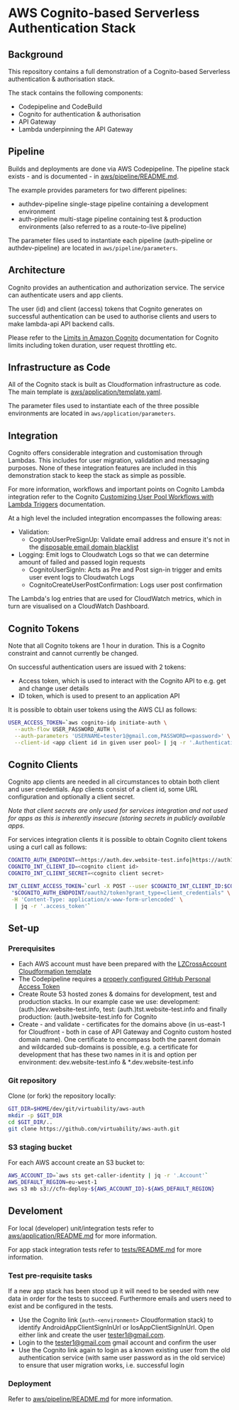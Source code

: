# AWS Cognito-based Serverless Authentication Stack

## Background

This repository contains a full demonstration of a Cognito-based Serverless authentication & authorisation stack.

The stack contains the following components:

- Codepipeline and CodeBuild
- Cognito for authentication & authorisation
- API Gateway
- Lambda underpinning the API Gateway

## Pipeline

Builds and deployments are done via AWS Codepipeline. The pipeline stack exists - and is documented - in [aws/pipeline/README.md](aws/pipeline/README.md).

The example provides parameters for two different pipelines:

- authdev-pipeline single-stage pipeline containing a development environment
- auth-pipeline multi-stage pipeline containing test & production environments (also referred to as a route-to-live pipeline)

The parameter files used to instantiate each pipeline (auth-pipeline or authdev-pipeline) are located in `aws/pipeline/parameters`.

## Architecture

Cognito provides an authentication and authorization service. The service can authenticate users and app clients.

The user (id) and client (access) tokens that Cognito generates on successful authentication can be used to authorise clients and users to make lambda-api API backend calls.

Please refer to the [Limits in Amazon Cognito](https://docs.aws.amazon.com/cognito/latest/developerguide/limits.html) documentation for Cognito limits including token duration, user request throttling etc.

## Infrastructure as Code

All of the Cognito stack is built as Cloudformation infrastructure as code. The main template is [aws/application/template.yaml](aws/application/template.yaml).

The parameter files used to instantiate each of the three possible environments are located in `aws/application/parameters`.

## Integration

Cognito offers considerable integration and customisation through Lambdas. This includes for user migration, validation and messaging purposes. None of these integration features are included in this demonstration stack to keep the stack as simple as possible.

For more information, workflows and important points on Cognito Lambda integration refer to the Cognito [Customizing User Pool Workflows with Lambda Triggers](https://docs.aws.amazon.com/cognito/latest/developerguide/cognito-user-identity-pools-working-with-aws-lambda-triggers.html) documentation.

At a high level the included integration encompasses the following areas:

- Validation:
  - CognitoUserPreSignUp: Validate email address and ensure it's not in the [disposable email domain blacklist](https://github.com/ivolo/disposable-email-domains)
- Logging: Emit logs to Cloudwatch Logs so that we can determine amount of failed and passed login requests
  - CognitoUserSignIn: Acts as Pre and Post sign-in trigger and emits user event logs to Cloudwatch Logs
  - CognitoCreateUserPostConfirmation: Logs user post confirmation

The Lambda's log entries that are used for CloudWatch metrics, which in turn are visualised on a CloudWatch Dashboard.

## Cognito Tokens

Note that all Cognito tokens are 1 hour in duration. This is a Cognito constraint and cannot currently be changed.

On successful authentication users are issued with 2 tokens:

- Access token, which is used to interact with the Cognito API to e.g. get and change user details
- ID token, which is used to present to an application API

It is possible to obtain user tokens using the AWS CLI as follows:

```bash
USER_ACCESS_TOKEN=`aws cognito-idp initiate-auth \
  --auth-flow USER_PASSWORD_AUTH \
  --auth-parameters 'USERNAME=tester1@gmail.com,PASSWORD=<password>' \
  --client-id <app client id in given user pool> | jq -r '.AuthenticationResult.AccessToken'`
```

## Cognito Clients

Cognito app clients are needed in all circumstances to obtain both client and user credentials. App clients consist of a client id, some URL configuration and optionally a client secret.

*Note that client secrets are only used for services integration and not used for apps as this is inherently insecure (storing secrets in publicly available apps.*

For services integration clients it is possible to obtain Cognito client tokens using a curl call as follows:

```bash
COGNITO_AUTH_ENDPOINT=<https://auth.dev.website-test.info|https://auth1.tst.website-test.info|https://auth.website-test.info>
COGNITO_INT_CLIENT_ID=<cognito client id>
COGNITO_INT_CLIENT_SECRET=<cognito client secret>

INT_CLIENT_ACCESS_TOKEN=`curl -X POST --user $COGNITO_INT_CLIENT_ID:$COGNITO_INT_CLIENT_SECRET \
 "$COGNITO_AUTH_ENDPOINT/oauth2/token?grant_type=client_credentials" \
 -H 'Content-Type: application/x-www-form-urlencoded' \
  | jq -r '.access_token'`
```

## Set-up

### Prerequisites

- Each AWS account must have been prepared with the [LZCrossAccount Cloudformation template](https://github.com/virtuability/aws-lz/blob/master/README.md)
- The Codepipeline requires a [properly configured GitHub Personal Access Token](https://docs.aws.amazon.com/codepipeline/latest/userguide/GitHub-create-personal-token-CLI.html)
- Create Route 53 hosted zones & domains for development, test and production stacks. In our example case we use: development: (auth.)dev.website-test.info, test: (auth.)tst.website-test.info and finally production: (auth.)website-test.info for Cognito
- Create - and validate - certificates for the domains above (in us-east-1 for Cloudfront - both in case of API Gateway and Cognito custom hosted domain name). One certificate to encompass both the parent domain and wildcarded sub-domains is possible, e.g. a certificate for development that has these two names in it is and option per environment: dev.website-test.info & *.dev.website-test.info

### Git repository

Clone (or fork) the repository locally:

```bash
GIT_DIR=$HOME/dev/git/virtuability/aws-auth
mkdir -p $GIT_DIR
cd $GIT_DIR/..
git clone https://github.com/virtuability/aws-auth.git
```

### S3 staging bucket

For each AWS account create an S3 bucket to:

```bash
AWS_ACCOUNT_ID=`aws sts get-caller-identity | jq -r '.Account'`
AWS_DEFAULT_REGION=eu-west-1
aws s3 mb s3://cfn-deploy-${AWS_ACCOUNT_ID}-${AWS_DEFAULT_REGION}
```

## Develoment

For local (developer) unit/integration tests refer to [aws/application/README.md](aws/application/README.md)
for more information.

For app stack integration tests refer to [tests/README.md](tests/README.md) for more information.

### Test pre-requisite tasks

If a new app stack has been stood up it will need to be seeded with new data in order for the tests to succeed. Furthermore emails and users need to exist and be configured in the tests.

- Use the Cognito link (`auth-<environment>` Cloudformation stack) to identify AndroidAppClientSignInUrl or IosAppClientSignInUrl. Open either link and create the user tester1@gmail.com.
- Login to the tester1@gmail.com gmail account and confirm the user
- Use the Cognito link again to login as a known existing user from the old authentication service (with same user password as in the old service) to ensure that user migration works, i.e. successful login

### Deployment

Refer to [aws/pipeline/README.md](aws/pipeline/README.md) for more information.
